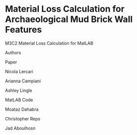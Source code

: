 # Material Loss Calculation for Archaeological Mud Brick Wall Features
M3C2 Material Loss Calculation for MatLAB

Authors

Paper

Nicola Lercari

Arianna Campiani

Ashley Lingle


MatLAB Code

Moataz Dahabra

Christopher Reps

Jad Aboulhosn


